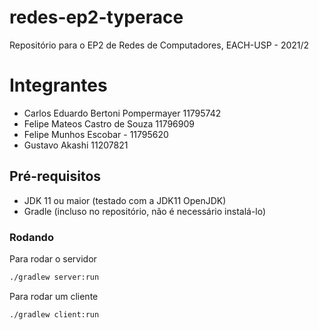 # redes-ep2-typerace
Repositório para o EP2 de Redes de Computadores, EACH-USP - 2021/2

# Integrantes
* Carlos Eduardo Bertoni Pompermayer 11795742
* Felipe Mateos Castro de Souza 11796909
* Felipe Munhos Escobar - 11795620
* Gustavo Akashi 11207821

## Pré-requisitos
* JDK 11 ou maior (testado com a JDK11 OpenJDK)
* Gradle (incluso no repositório, não é necessário instalá-lo)

### Rodando
Para rodar o servidor
```sh
./gradlew server:run
```

Para rodar um cliente
```sh
./gradlew client:run
```
